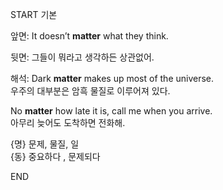 START
기본

앞면:
It doesn’t **matter** what they think.

뒷면:
그들이 뭐라고 생각하든 상관없어.

해석:
Dark **matter** makes up most of the universe.  
우주의 대부분은 암흑 물질로 이루어져 있다.

No **matter** how late it is, call me when you arrive.  
아무리 늦어도 도착하면 전화해.

{명} 문제, 물질, 일  
{동} 중요하다 , 문제되다
<!--ID: 1745462244857-->
END